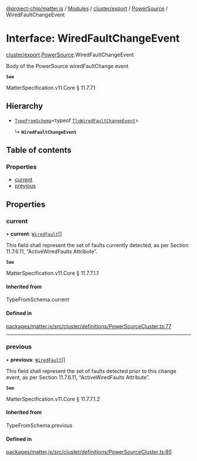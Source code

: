 [@project-chip/matter.js](../README.md) / [Modules](../modules.md) / [cluster/export](../modules/cluster_export.md) / [PowerSource](../modules/cluster_export.PowerSource.md) / WiredFaultChangeEvent

# Interface: WiredFaultChangeEvent

[cluster/export](../modules/cluster_export.md).[PowerSource](../modules/cluster_export.PowerSource.md).WiredFaultChangeEvent

Body of the PowerSource wiredFaultChange event

**`See`**

MatterSpecification.v11.Core § 11.7.7.1

## Hierarchy

- [`TypeFromSchema`](../modules/tlv_export.md#typefromschema)\<typeof [`TlvWiredFaultChangeEvent`](../modules/cluster_export.PowerSource.md#tlvwiredfaultchangeevent)\>

  ↳ **`WiredFaultChangeEvent`**

## Table of contents

### Properties

- [current](cluster_export.PowerSource.WiredFaultChangeEvent.md#current)
- [previous](cluster_export.PowerSource.WiredFaultChangeEvent.md#previous)

## Properties

### current

• **current**: [`WiredFault`](../enums/cluster_export.PowerSource.WiredFault.md)[]

This field shall represent the set of faults currently detected, as per Section 11.7.6.11,
“ActiveWiredFaults Attribute”.

**`See`**

MatterSpecification.v11.Core § 11.7.7.1.1

#### Inherited from

TypeFromSchema.current

#### Defined in

[packages/matter.js/src/cluster/definitions/PowerSourceCluster.ts:77](https://github.com/project-chip/matter.js/blob/6d3b6a5d957d88a9231d6ecab4bb41f8133112be/packages/matter.js/src/cluster/definitions/PowerSourceCluster.ts#L77)

___

### previous

• **previous**: [`WiredFault`](../enums/cluster_export.PowerSource.WiredFault.md)[]

This field shall represent the set of faults detected prior to this change event, as per Section 11.7.6.11,
“ActiveWiredFaults Attribute”.

**`See`**

MatterSpecification.v11.Core § 11.7.7.1.2

#### Inherited from

TypeFromSchema.previous

#### Defined in

[packages/matter.js/src/cluster/definitions/PowerSourceCluster.ts:85](https://github.com/project-chip/matter.js/blob/6d3b6a5d957d88a9231d6ecab4bb41f8133112be/packages/matter.js/src/cluster/definitions/PowerSourceCluster.ts#L85)
